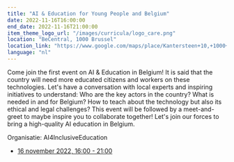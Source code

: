 ```yaml
---
title: "AI & Education for Young People and Belgium"
date: 2022-11-16T16:00:00
end_date: 2022-11-16T21:00:00
item_theme_logo_url: "/images/curricula/logo_care.png"
location: "BeCentral, 1000 Brussel"
location_link: "https://www.google.com/maps/place/Kantersteen+10,+1000+Brussel/@50.8455437,4.3553653,17z/data=!3m1!4b1!4m5!3m4!1s0x47c3c47fce0ba71d:0x2f634768a374d3b0!8m2!3d50.8455437!4d4.357554"
language: "nl"
---
```


Come join the first event on AI & Education in Belgium! It is said that the country will need more educated citizens and workers on these technologies. 
Let's have a conversation with local experts and inspiring initiatives to understand: Who are the key actors in the country? What is needed in and for Belgium? 
How to teach about the technology but also its ethical and legal challenges?
This event will be followed by a meet-and-greet to maybe inspire you to collaborate together! Let's join our forces to bring a high-quality AI education in Belgium.

Organisatie: AI4InclusiveEducation

- [16 november 2022, 16:00 - 21:00](https://www.eventbrite.com/e/ai-education-for-young-people-and-belgium-fr-nl-en-tickets-419456063377)
